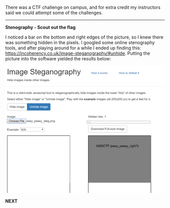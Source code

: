 There was a CTF challenge on campus, and for extra credit my instructors said we could attempt some of the challenges. 

--- 

<b>Stenography - Scout out the flag </b>

I noticed a bar on the bottom and right edges of the picture, so I knew there was something hidden in the pixels. I googled some online stenography tools, and after playing around for a while I ended up finding this: https://incoherency.co.uk/image-steganography/#unhide. Putting the picture into the software yielded the results below:


![easy-peasey](Capture.PNG)

<b> NEXT </b>
